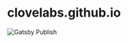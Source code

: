 # clovelabs.github.io

![Gatsby Publish](https://github.com/clovelabs/clovelabs.github.io/workflows/Gatsby%20Publish/badge.svg)


